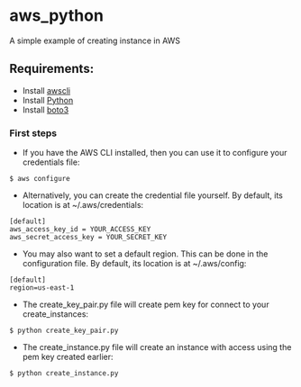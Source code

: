 # aws_python
 A simple example of creating instance in AWS

 ## Requirements:
 * Install [awscli](https://aws.amazon.com/ru/cli/)
 * Install [Python](https://www.python.org/)
 * Install [boto3](https://boto3.amazonaws.com/v1/documentation/api/latest/guide/quickstart.html#installation)

 ### First steps
 * If you have the AWS CLI installed, then you can use it to configure your credentials file:
 ```
 $ aws configure
 ```

 * Alternatively, you can create the credential file yourself. By default, its location is at ~/.aws/credentials:
 ```
[default]
aws_access_key_id = YOUR_ACCESS_KEY
aws_secret_access_key = YOUR_SECRET_KEY
```
* You may also want to set a default region. This can be done in the configuration file. By default, its location is at ~/.aws/config:
```
[default]
region=us-east-1
```

* The create_key_pair.py file will create pem key for connect to your create_instances:
```
$ python create_key_pair.py
```

* The create_instance.py file will create an instance with access using the pem key created earlier:
```
$ python create_instance.py
```
